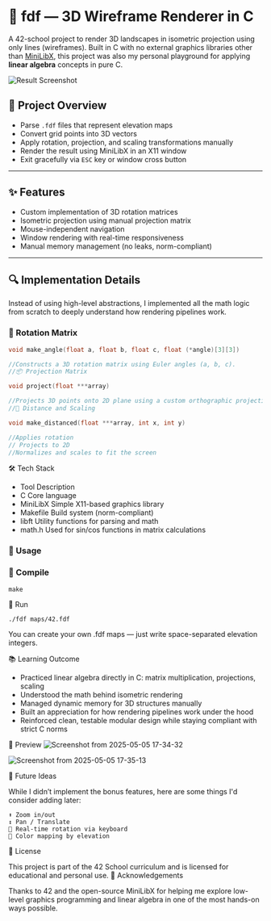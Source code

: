 # 🧊 fdf — 3D Wireframe Renderer in C

A 42-school project to render 3D landscapes in isometric projection using only lines (wireframes). Built in C with no external graphics libraries other than [MiniLibX](https://harm-smits.github.io/42docs/libs/minilibx), this project was also my personal playground for applying **linear algebra** concepts in pure C.

![Result Screenshot](https://github.com/user-attachments/assets/6543e9b6-68c1-4545-8e5f-c9582af505ea)

## 🧠 Project Overview

- Parse `.fdf` files that represent elevation maps
- Convert grid points into 3D vectors
- Apply rotation, projection, and scaling transformations manually
- Render the result using MiniLibX in an X11 window
- Exit gracefully via `ESC` key or window cross button

---

## ✨ Features

- Custom implementation of 3D rotation matrices
- Isometric projection using manual projection matrix
- Mouse-independent navigation
- Window rendering with real-time responsiveness
- Manual memory management (no leaks, norm-compliant)

---

## 🔍 Implementation Details

Instead of using high-level abstractions, I implemented all the math logic from scratch to deeply understand how rendering pipelines work.

### 📐 Rotation Matrix

```c
void make_angle(float a, float b, float c, float (*angle)[3][3])

//Constructs a 3D rotation matrix using Euler angles (a, b, c).
//📦 Projection Matrix

void project(float ***array)

//Projects 3D points onto 2D plane using a custom orthographic projection matrix.
//📏 Distance and Scaling

void make_distanced(float ***array, int x, int y)

//Applies rotation
// Projects to 2D
//Normalizes and scales to fit the screen
```
🛠️ Tech Stack
* Tool	Description
* C	Core language
* MiniLibX	Simple X11-based graphics library
* Makefile	Build system (norm-compliant)
* libft	Utility functions for parsing and math
* math.h	Used for sin/cos functions in matrix calculations
### 📂 Usage

### 🔧 Compile
```
make
```
🚀 Run
```
./fdf maps/42.fdf
```
 You can create your own .fdf maps — just write space-separated elevation integers.

📚 Learning Outcome

* Practiced linear algebra directly in C: matrix multiplication, projections, scaling
* Understood the math behind isometric rendering
* Managed dynamic memory for 3D structures manually
* Built an appreciation for how rendering pipelines work under the hood
* Reinforced clean, testable modular design while staying compliant with strict C norms

📸 Preview
![Screenshot from 2025-05-05 17-34-32](https://github.com/user-attachments/assets/d75f9818-c628-4957-a76c-d79c55ae11f3)


![Screenshot from 2025-05-05 17-35-13](https://github.com/user-attachments/assets/c884c6d1-2534-4e59-9f26-8a3cdd1dc0c2)

🔮 Future Ideas

While I didn’t implement the bonus features, here are some things I'd consider adding later:

    ⬆️ Zoom in/out
    ↕️ Pan / Translate
    🔄 Real-time rotation via keyboard
    🌈 Color mapping by elevation

📄 License

This project is part of the 42 School curriculum and is licensed for educational and personal use.
🤝 Acknowledgements

Thanks to 42 and the open-source MiniLibX for helping me explore low-level graphics programming and linear algebra in one of the most hands-on ways possible.


